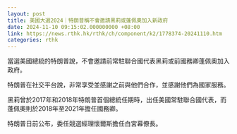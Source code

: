 ```yaml
---
layout: post
title: 美國大選2024｜特朗普稱不會邀請黑莉或蓬佩奧加入新政府
date: 2024-11-10 09:15:02.000000000 +08:00
link: https://news.rthk.hk/rthk/ch/component/k2/1778374-20241110.htm
categories: rthk
---
```


當選美國總統的特朗普說，不會邀請前常駐聯合國代表黑莉或前國務卿蓬佩奧加入政府。

特朗普在社交平台說，非常享受並感謝之前與他們合作，並感謝他們為國家服務。

黑莉曾於2017年和2018年特朗普首個總統任期時，出任美國常駐聯合國代表，而蓬佩奧則於2018年至2021年擔任國務卿。

特朗普日前公布，委任競選經理懷爾斯擔任白宮幕僚長。
